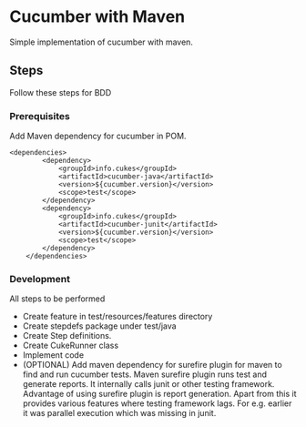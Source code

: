 # Cucumber with Maven

Simple implementation of cucumber with maven.

## Steps

Follow these steps for BDD

### Prerequisites

Add Maven dependency for cucumber in POM.

```
<dependencies>
        <dependency>
            <groupId>info.cukes</groupId>
            <artifactId>cucumber-java</artifactId>
            <version>${cucumber.version}</version>
            <scope>test</scope>
        </dependency>
        <dependency>
            <groupId>info.cukes</groupId>
            <artifactId>cucumber-junit</artifactId>
            <version>${cucumber.version}</version>
            <scope>test</scope>
        </dependency>
    </dependencies>
```

### Development

All steps to be performed

- Create feature in test/resources/features directory
- Create stepdefs package under test/java
- Create Step definitions.
- Create CukeRunner class
- Implement code
- (OPTIONAL) Add maven dependency for surefire plugin for maven to find and run cucumber tests. Maven surefire plugin runs test and generate reports. It internally calls junit or other testing framework. Advantage of using surefire plugin is report generation. Apart from this it provides various features where testing framework lags. For e.g. earlier it was parallel execution which was missing in junit.
